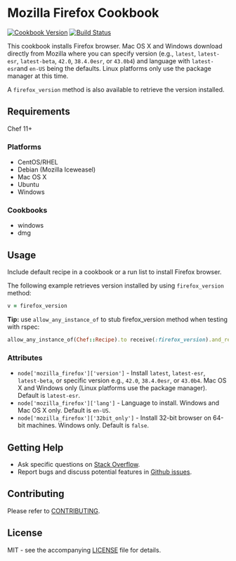 # Mozilla Firefox Cookbook

[![Cookbook Version](http://img.shields.io/cookbook/v/mozilla_firefox.svg?style=flat-square)][cookbook]
[![Build Status](http://img.shields.io/travis/dhoer/chef-mozilla_firefox.svg?style=flat-square)][travis]

[cookbook]: https://supermarket.chef.io/cookbooks/mozilla_firefox
[travis]: https://travis-ci.org/dhoer/chef-mozilla_firefox

This cookbook installs Firefox browser. Mac OS X and Windows download directly from 
Mozilla where you can specify version (e.g., `latest`, `latest-esr`, `latest-beta`, `42.0`, `38.4.0esr`, or `43.0b4`)
and language with `latest-esr`and `en-US` being the defaults.
Linux platforms only use the package manager at this time.
 
A `firefox_version` method is also available to retrieve the version installed.

## Requirements

Chef 11+

### Platforms
* CentOS/RHEL
* Debian (Mozilla Iceweasel)
* Mac OS X
* Ubuntu
* Windows

### Cookbooks
* windows
* dmg

## Usage

Include default recipe in a cookbook or a run list to install Firefox browser.

The following example retrieves version installed by using `firefox_version` method:

```ruby
v = firefox_version
```

**Tip:** use `allow_any_instance_of` to stub firefox_version method when testing with rspec:

```ruby
allow_any_instance_of(Chef::Recipe).to receive(:firefox_version).and_return('42.0')
```

### Attributes
* `node['mozilla_firefox']['version']` - Install `latest`, `latest-esr`, `latest-beta`, or specific version 
e.g., `42.0`, `38.4.0esr`, or `43.0b4`. 
Mac OS X and Windows only (Linux platforms use the package manager). Default is `latest-esr`.
* `node['mozilla_firefox']['lang']` - Language to install.  Windows and Mac OS X only. Default is `en-US`.
* `node['mozilla_firefox']['32bit_only']` - Install 32-bit browser on 64-bit machines. Windows only. Default is `false`.

## Getting Help
* Ask specific questions on [Stack Overflow](http://stackoverflow.com/questions/tagged/firefox).
* Report bugs and discuss potential features in [Github issues](https://github.com/dhoer/chef-mozilla_firefox/issues).

## Contributing

Please refer to [CONTRIBUTING](https://github.com/dhoer/chef-mozilla_firefox/blob/master/CONTRIBUTING.md).

## License

MIT - see the accompanying [LICENSE](https://github.com/dhoer/chef-mozilla_firefox/blob/master/LICENSE.md) 
file for details.
